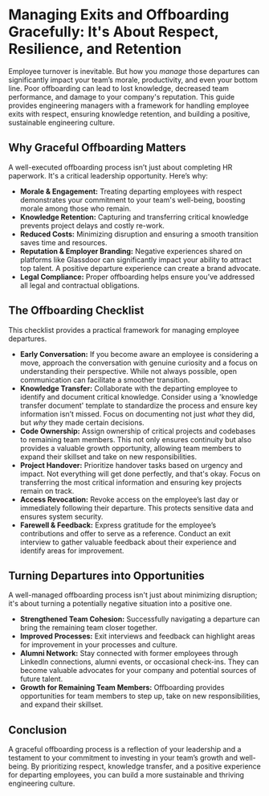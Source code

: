 # Managing Exits and Offboarding Gracefully: It's About Respect, Resilience, and Retention

Employee turnover is inevitable. But how you *manage* those departures can significantly impact your team’s morale, productivity, and even your bottom line. Poor offboarding can lead to lost knowledge, decreased team performance, and damage to your company's reputation. This guide provides engineering managers with a framework for handling employee exits with respect, ensuring knowledge retention, and building a positive, sustainable engineering culture.

## Why Graceful Offboarding Matters

A well-executed offboarding process isn’t just about completing HR paperwork. It's a critical leadership opportunity. Here’s why:

* **Morale & Engagement:** Treating departing employees with respect demonstrates your commitment to your team's well-being, boosting morale among those who remain.
* **Knowledge Retention:**  Capturing and transferring critical knowledge prevents project delays and costly re-work.
* **Reduced Costs:**  Minimizing disruption and ensuring a smooth transition saves time and resources.
* **Reputation & Employer Branding:**  Negative experiences shared on platforms like Glassdoor can significantly impact your ability to attract top talent. A positive departure experience can create a brand advocate.
* **Legal Compliance:** Proper offboarding helps ensure you’ve addressed all legal and contractual obligations.

## The Offboarding Checklist

This checklist provides a practical framework for managing employee departures.

* **Early Conversation:** If you become aware an employee is considering a move, approach the conversation with genuine curiosity and a focus on understanding their perspective. While not always possible, open communication can facilitate a smoother transition.
* **Knowledge Transfer:**  Collaborate with the departing employee to identify and document critical knowledge. Consider using a 'knowledge transfer document' template to standardize the process and ensure key information isn’t missed. Focus on documenting not just *what* they did, but *why* they made certain decisions.
* **Code Ownership:**  Assign ownership of critical projects and codebases to remaining team members.  This not only ensures continuity but also provides a valuable growth opportunity, allowing team members to expand their skillset and take on new responsibilities.
* **Project Handover:** Prioritize handover tasks based on urgency and impact. Not everything will get done perfectly, and that's okay. Focus on transferring the most critical information and ensuring key projects remain on track.
* **Access Revocation:** Revoke access on the employee’s last day or immediately following their departure. This protects sensitive data and ensures system security.
* **Farewell & Feedback:**  Express gratitude for the employee’s contributions and offer to serve as a reference. Conduct an exit interview to gather valuable feedback about their experience and identify areas for improvement.

## Turning Departures into Opportunities

A well-managed offboarding process isn't just about minimizing disruption; it's about turning a potentially negative situation into a positive one.

* **Strengthened Team Cohesion:** Successfully navigating a departure can bring the remaining team closer together.
* **Improved Processes:** Exit interviews and feedback can highlight areas for improvement in your processes and culture.
* **Alumni Network:** Stay connected with former employees through LinkedIn connections, alumni events, or occasional check-ins. They can become valuable advocates for your company and potential sources of future talent.
* **Growth for Remaining Team Members:** Offboarding provides opportunities for team members to step up, take on new responsibilities, and expand their skillset.

## Conclusion

A graceful offboarding process is a reflection of your leadership and a testament to your commitment to investing in your team’s growth and well-being. By prioritizing respect, knowledge transfer, and a positive experience for departing employees, you can build a more sustainable and thriving engineering culture.
